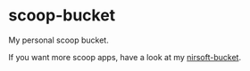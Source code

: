 # scoop-bucket
My personal scoop bucket.

If you want more scoop apps, have a look at my [nirsoft-bucket](https://github.com/MCOfficer/scoop-nirsoft).
